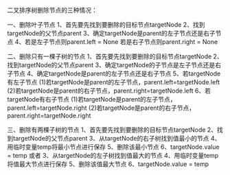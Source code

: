 二叉排序树删除节点的三种情况：

一、删除叶子节点
1、首先要先找到要删除的目标节点targetNode
2、找到targetNode的父节点parent
3、确定targetNode是parent的左子节点还是右子节点
4、若是左子节点则parent.left = None
   若是右子节点则parent.right = None

二、删除只有一棵子树的节点
1、首先要先找到要删除的目标节点targetNode
2、找到targetNode的父节点parent
3、确定targetNode的子节点是左子节点还是右子节点
4、确定targetNode是parent的左子节点还是右子节点
5、若targetNode有左子节点
    (1)若targetNode是parent的左子节点，parent.left=targetNode.left
    (2)若targetNode是parent的右子节点，parent.right=targetNode.left
6、若targetNode有右子节点
    (1)若targetNode是parent的左子节点，parent.left=targetNode.right
    (2)若targetNode是parent的右子节点，parent.right=targetNode.right

三、删除有两棵子树的节点
1、首先要先找到要删除的目标节点targetNode
2、找到targetNode的父节点parent
3、从targetNode的右子树找到值最小的节点
4、用临时变量temp将最小节点进行保存
5、删除该最小节点
6、targetNode.value = temp
或者
3、从targetNode的左子树找到值最大的节点
4、用临时变量temp将值最大节点进行保存
5、删除该值最大节点
6、targetNode.value = temp

